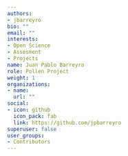 ```yaml
---
authors:
- jbarreyro
bio: ""
email: ""
interests:
- Open Science
- Assesment
- Projects
name: Juan Pablo Barreyro
role: Pollen Project
weight: 1
organizations:
- name: 
  url: ""
social:
- icon: github
  icon_pack: fab
  link: https://github.com/jpbarreyro
superuser: false
user_groups:
- Contributors
---
```

